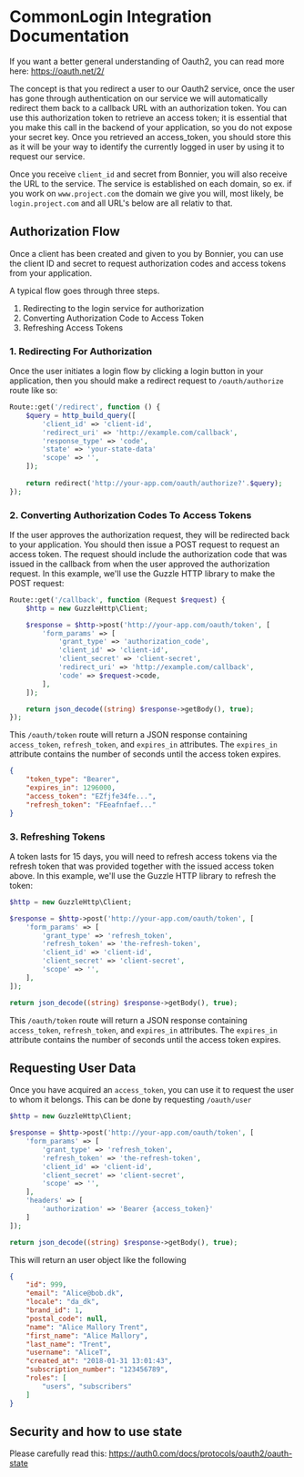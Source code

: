 # CommonLogin Integration Documentation
If you want a better general understanding of Oauth2, you can read more here: https://oauth.net/2/

The concept is that you redirect a user to our Oauth2 service, once the user has gone through authentication on our service we will automatically redirect them back to a callback URL with an authorization token. You can use this authorization token to retrieve an access token; it is essential that you make this call in the backend of your application, so you do not expose your secret key. Once you retrieved an access_token, you should store this as it will be your way to identify the currently logged in user by using it to request our service.

Once you receive `client_id` and secret from Bonnier, you will also receive the URL to the service. The service is established on each domain, so ex. if you work on `www.project.com` the domain we give you will, most likely, be `login.project.com` and all URL's below are all relativ to that.

## Authorization Flow
Once a client has been created and given to you by Bonnier, you can use the client ID and secret to request authorization codes and access tokens from your application.

A typical flow goes through three steps.

1. Redirecting to the login service for authorization
2. Converting Authorization Code to Access Token
3. Refreshing Access Tokens

### 1. Redirecting For Authorization
Once the user initiates a login flow by clicking a login button in your application, then you should make a redirect request to `/oauth/authorize` route like so:

```php
Route::get('/redirect', function () {
    $query = http_build_query([
        'client_id' => 'client-id',
        'redirect_uri' => 'http://example.com/callback',
        'response_type' => 'code',
        'state' => 'your-state-data'
        'scope' => '',
    ]);
	
    return redirect('http://your-app.com/oauth/authorize?'.$query);
});
```

### 2. Converting Authorization Codes To Access Tokens
If the user approves the authorization request, they will be redirected back to your application. You should then issue a POST request to request an access token. The request should include the authorization code that was issued in the callback from when the user approved the authorization request. In this example, we'll use the Guzzle HTTP library to make the POST request:

```php
Route::get('/callback', function (Request $request) {
    $http = new GuzzleHttp\Client;

    $response = $http->post('http://your-app.com/oauth/token', [
        'form_params' => [
            'grant_type' => 'authorization_code',
            'client_id' => 'client-id',
            'client_secret' => 'client-secret',
            'redirect_uri' => 'http://example.com/callback',
            'code' => $request->code,
        ],
    ]);

    return json_decode((string) $response->getBody(), true);
});
```

This `/oauth/token` route will return a JSON response containing `access_token`,  `refresh_token`, and `expires_in` attributes. The `expires_in` attribute contains the number of seconds until the access token expires.

```json
{
	"token_type": "Bearer",
	"expires_in": 1296000,
	"access_token": "EZfjfe34fe...",
	"refresh_token": "FEeafnfaef..."
}
```

### 3. Refreshing Tokens
A token lasts for 15 days, you will need to refresh access tokens via the refresh token that was provided together with the issued access token above. In this example, we'll use the Guzzle HTTP library to refresh the token:

```php
$http = new GuzzleHttp\Client;

$response = $http->post('http://your-app.com/oauth/token', [
    'form_params' => [
        'grant_type' => 'refresh_token',
        'refresh_token' => 'the-refresh-token',
        'client_id' => 'client-id',
        'client_secret' => 'client-secret',
        'scope' => '',
    ],
]);

return json_decode((string) $response->getBody(), true);
```
This `/oauth/token` route will return a JSON response containing `access_token`, `refresh_token`, and `expires_in` attributes. The `expires_in` attribute contains the number of seconds until the access token expires.


## Requesting User Data
Once you have acquired an `access_token`, you can use it to request the user to whom it belongs. This can be done by requesting `/oauth/user`

```php
$http = new GuzzleHttp\Client;

$response = $http->post('http://your-app.com/oauth/token', [
    'form_params' => [
        'grant_type' => 'refresh_token',
        'refresh_token' => 'the-refresh-token',
        'client_id' => 'client-id',
        'client_secret' => 'client-secret',
        'scope' => '',
    ],
    'headers' => [
	    'authorization' => 'Bearer {access_token}'
    ]
]);

return json_decode((string) $response->getBody(), true);
```
This will return an user object like the following

```json
{
	"id": 999,
	"email": "Alice@bob.dk",
	"locale": "da_dk",
	"brand_id": 1,
	"postal_code": null,
	"name": "Alice Mallory Trent",
	"first_name": "Alice Mallory",
	"last_name": "Trent",
	"username": "AliceT",
	"created_at": "2018-01-31 13:01:43",
	"subscription_number": "123456789",
	"roles": [
		"users", "subscribers"
	]
}
```

## Security and how to use state
Please carefully read this: https://auth0.com/docs/protocols/oauth2/oauth-state
